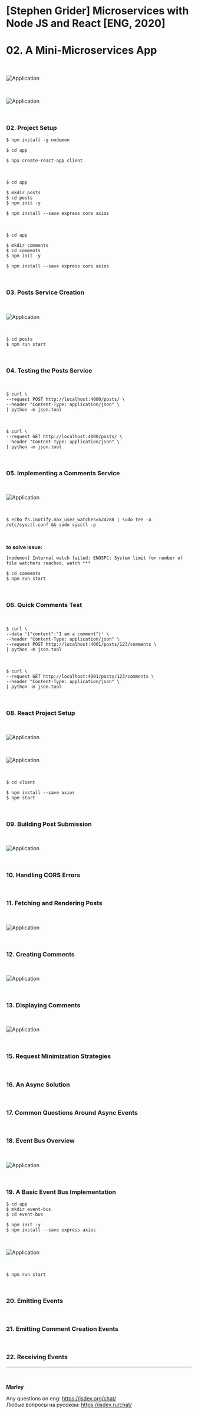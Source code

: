 # [Stephen Grider] Microservices with Node JS and React [ENG, 2020]

# 02. A Mini-Microservices App

<br/>

![Application](/img/pic-02-01.png?raw=true)

<br/>

![Application](/img/pic-02-02.png?raw=true)

<br/>

### 02. Project Setup

    $ npm install -g nodemon

    $ cd app

    $ npx create-react-app client

<br/>

    $ cd app

    $ mkdir posts
    $ cd posts
    $ npm init -y

    $ npm install --save express cors axios

<br/>

    $ cd app

    $ mkdir comments
    $ cd comments
    $ npm init -y

    $ npm install --save express cors axios

<br/>

### 03. Posts Service Creation

<br/>

![Application](/img/pic-02-03.png?raw=true)

<br/>

    $ cd posts
    $ npm run start

<br/>

### 04. Testing the Posts Service

<br/>

    $ curl \
    --request POST http://localhost:4000/posts/ \
    --header "Content-Type: application/json" \
    | python -m json.tool

<br/>

    $ curl \
    --request GET http://localhost:4000/posts/ \
    --header "Content-Type: application/json" \
    | python -m json.tool

<br/>

### 05. Implementing a Comments Service

<br/>

![Application](/img/pic-02-04.png?raw=true)

<br/>

    $ echo fs.inotify.max_user_watches=524288 | sudo tee -a /etc/sysctl.conf && sudo sysctl -p

<br/>

**to solve issue:**

```
[nodemon] Internal watch failed: ENOSPC: System limit for number of file watchers reached, watch ***
```

    $ cd comments
    $ npm run start

<br/>

### 06. Quick Comments Test

<br/>

    $ curl \
    --data '{"content":"I am a comment"}' \
    --header "Content-Type: application/json" \
    --request POST http://localhost:4001/posts/123/comments \
    | python -m json.tool

<br/>

    $ curl \
    --request GET http://localhost:4001/posts/123/comments \
    --header "Content-Type: application/json" \
    | python -m json.tool

<br/>

### 08. React Project Setup

<br/>

![Application](/img/pic-02-05.png?raw=true)

<br/>

![Application](/img/pic-02-06.png?raw=true)

<br/>

    $ cd client

    $ npm install --save axios
    $ npm start

<br/>

### 09. Building Post Submission

<br/>

![Application](/img/pic-02-07.png?raw=true)

<br/>

### 10. Handling CORS Errors

<br/>

### 11. Fetching and Rendering Posts

<br/>

![Application](/img/pic-02-08.png?raw=true)

<br/>

### 12. Creating Comments

<br/>

![Application](/img/pic-02-09.png?raw=true)

<br/>

### 13. Displaying Comments

<br/>

![Application](/img/pic-02-10.png?raw=true)

<br/>

### 15. Request Minimization Strategies

<br/>

### 16. An Async Solution

<br/>

### 17. Common Questions Around Async Events

<br/>

### 18. Event Bus Overview

<br/>

![Application](/img/pic-02-11.png?raw=true)

<br/>

### 19. A Basic Event Bus Implementation

    $ cd app
    $ mkdir event-bus
    $ cd event-bus

    $ npm init -y
    $ npm install --save express axios

<br/>

![Application](/img/pic-02-12.png?raw=true)

<br/>

    $ npm run start

<br/>

### 20. Emitting Events

<br/>

### 21. Emitting Comment Creation Events

<br/>

### 22. Receiving Events

---

<br/>

**Marley**

Any questions on eng: https://jsdev.org/chat/  
Любые вопросы на русском: https://jsdev.ru/chat/
